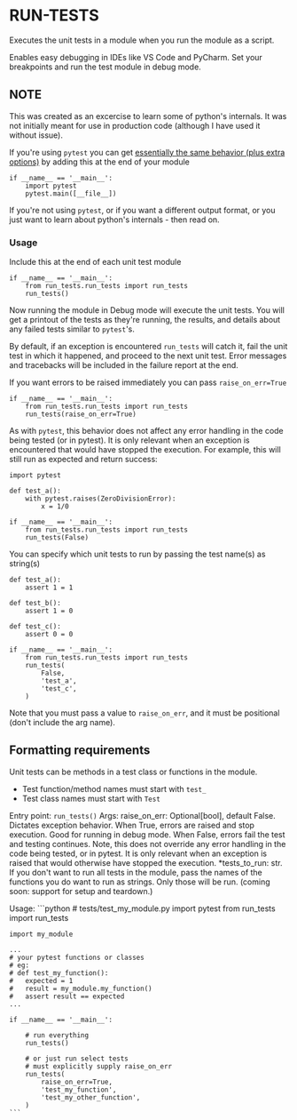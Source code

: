 

# RUN-TESTS

Executes the unit tests in a module when you run the module as a script.

Enables easy debugging in IDEs like VS Code and PyCharm. Set your breakpoints and run the test module in debug mode.

## **NOTE**
This was created as an excercise to learn some of python's internals. It was not initially meant for use in production code (although I have used it without issue). 

If you're using `pytest` you can get [essentially the same behavior (plus extra options)](https://docs.pytest.org/en/7.1.x/how-to/usage.html#calling-pytest-from-python-code) by adding this at the end of your module

    if __name__ == '__main__':
        import pytest
        pytest.main([__file__])

If you're not using `pytest`, or if you want a different output format, or you just want to learn about python's internals - then read on.


### Usage 

Include this at the end of each unit test module

    if __name__ == '__main__':
        from run_tests.run_tests import run_tests
        run_tests()


Now running the module in Debug mode will execute the unit tests. You will get a printout of the tests as they're running, the results, and details about any failed tests similar to `pytest`'s.

By default, if an exception is encountered `run_tests` will catch it, fail the unit test in which it happened, and proceed to the next unit test. Error messages and tracebacks will be included in the failure report at the end. 

If you want errors to be raised immediately you can pass `raise_on_err=True`

    if __name__ == '__main__':
        from run_tests.run_tests import run_tests
        run_tests(raise_on_err=True)


As with `pytest`, this behavior does not affect any error handling in the code being tested (or in pytest). It is only relevant when an exception is encountered that would have stopped the execution. For example, this will still run as expected and return success:

    import pytest

    def test_a():
        with pytest.raises(ZeroDivisionError):
            x = 1/0 

    if __name__ == '__main__':
        from run_tests.run_tests import run_tests
        run_tests(False)


You can specify which unit tests to run by passing the test name(s) as string(s)

    def test_a():
        assert 1 = 1 

    def test_b():
        assert 1 = 0

    def test_c():
        assert 0 = 0

    if __name__ == '__main__':
        from run_tests.run_tests import run_tests
        run_tests(
            False,
            'test_a',
            'test_c',
        )   

Note that you must pass a value to `raise_on_err`, and it must be positional (don't include the arg name).


## Formatting requirements

Unit tests can be methods in a test class or functions in the module.
  - Test function/method names must start with `test_`
  - Test class names must start with `Test`


Entry point: `run_tests()`
    Args:
        raise_on_err: Optional[bool], default False. 
            Dictates exception behavior.
            When True, errors are raised and stop execution. Good for running in debug mode.
            When False, errors fail the test and testing continues.
            Note, this does not override any error handling in the code being tested, 
            or in pytest. It is only relevant when an exception is raised that would 
            otherwise have stopped the execution.
        *tests_to_run: str. 
            If you don't want to run all tests in the module, pass the names
            of the functions you do want to run as strings. Only those will be run.
            (coming soon: support for setup and teardown.)

Usage:
    ```python
    # tests/test_my_module.py
    import pytest
    from run_tests import run_tests

    import my_module

    ...
    # your pytest functions or classes 
    # eg: 
    # def test_my_function(): 
    #   expected = 1
    #   result = my_module.my_function()
    #   assert result == expected
    ...

    if __name__ == '__main__':
        
        # run everything
        run_tests()

        # or just run select tests
        # must explicitly supply raise_on_err 
        run_tests(
            raise_on_err=True,
            'test_my_function',
            'test_my_other_function',
        )
    ```
